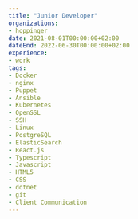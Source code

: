 ```yaml
---
title: "Junior Developer"
organizations:
- hoppinger
date: 2021-08-01T00:00:00+02:00
dateEnd: 2022-06-30T00:00:00+02:00
experience:
- work
tags:
- Docker
- nginx
- Puppet
- Ansible
- Kubernetes
- OpenSSL
- SSH
- Linux
- PostgreSQL
- ElasticSearch
- React.js
- Typescript
- Javascript
- HTML5
- CSS
- dotnet
- git
- Client Communication
---
```


